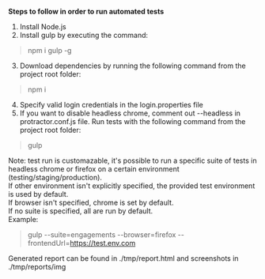 **Steps to follow in order to run automated tests**

1. Install Node.js
2. Install gulp by executing the command:
> npm i gulp -g
3. Download dependencies by running the following command from the project root folder:
> npm i
4. Specify valid login credentials in the login.properties file
5. If you want to disable headless chrome, comment out --headless in protractor.conf.js file.
   Run tests with the following command from the project root folder:
> gulp

Note: test run is customazable, it's possible to run a specific suite of tests in headless chrome or firefox
on a certain environment (testing/staging/production).<br/>
If other environment isn't explicitly specified, the provided test environment is used by default.<br/>
If browser isn't specified, chrome is set by default.<br/>
If no suite is specified, all are run by default.<br/>
Example:<br/>
> gulp --suite=engagements --browser=firefox --frontendUrl=https://test.env.com

Generated report can be found in ./tmp/report.html and screenshots in ./tmp/reports/img